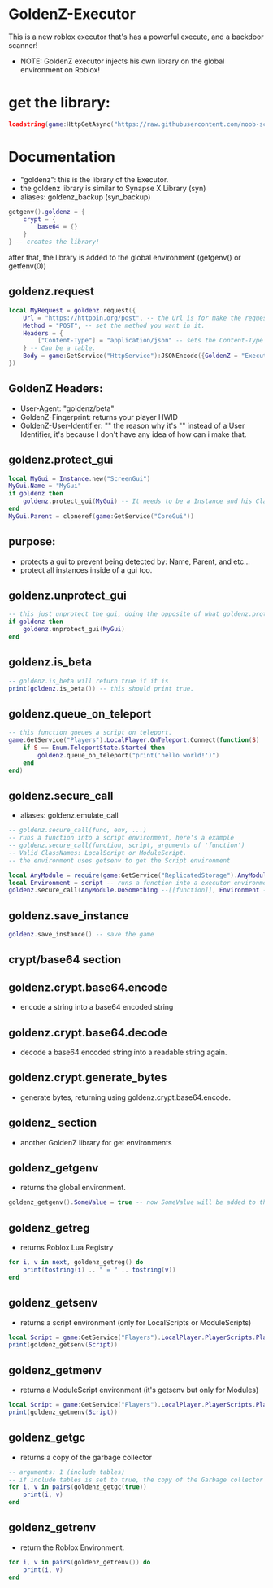 # GoldenZ-Executor
This is a new roblox executor that's has a powerful execute, and a backdoor scanner!
- NOTE: GoldenZ executor injects his own library on the global environment on Roblox!

# get the library:
```lua
loadstring(game:HttpGetAsync("https://raw.githubusercontent.com/noob-scripts/GoldenZ-Executor/master/GoldenZ_Library.luau.lua", true), "goldenz")()
```

# Documentation
- "goldenz": this is the library of the Executor.
- the goldenz library is similar to Synapse X Library (syn)
- aliases: goldenz_backup (syn_backup)

```lua
getgenv().goldenz = {
    crypt = {
        base64 = {}
    }
} -- creates the library!
```
after that, the library is added to the global environment (getgenv() or getfenv(0))

## goldenz.request

```lua
local MyRequest = goldenz.request({
    Url = "https://httpbin.org/post", -- the Url is for make the request in that url.
    Method = "POST", -- set the method you want in it.
    Headers = {
        ["Content-Type"] = "application/json" -- sets the Content-Type you want to make your request.
    } -- Can be a table.
    Body = game:GetService("HttpService"):JSONEncode({GoldenZ = "Executor"}) -- you can put anything in Body, being string, table and more...
})
```
## GoldenZ Headers:
- User-Agent: "goldenz/beta"
- GoldenZ-Fingerprint: returns your player HWID
- GoldenZ-User-Identifier: "<???>" the reason why it's "<???>" instead of a User Identifier, it's because I don't have any idea of how can i make that.

## goldenz.protect_gui

```lua
local MyGui = Instance.new("ScreenGui")
MyGui.Name = "MyGui"
if goldenz then
    goldenz.protect_gui(MyGui) -- It needs to be a Instance and his ClassName needs to be a ScreenGui.
end
MyGui.Parent = cloneref(game:GetService("CoreGui"))
```
## purpose:
- protects a gui to prevent being detected by: Name, Parent, and etc...
- protect all instances inside of a gui too.

## goldenz.unprotect_gui

```lua
-- this just unprotect the gui, doing the opposite of what goldenz.protect_gui does.
if goldenz then
    goldenz.unprotect_gui(MyGui)
end
```

## goldenz.is_beta

```lua
-- goldenz.is_beta will return true if it is
print(goldenz.is_beta()) -- this should print true.
```

## goldenz.queue_on_teleport

```lua
-- this function queues a script on teleport.
game:GetService("Players").LocalPlayer.OnTeleport:Connect(function(S)
    if S == Enum.TeleportState.Started then
        goldenz.queue_on_teleport("print('hello world!')")
    end
end)
```

## goldenz.secure_call
- aliases: goldenz.emulate_call

```lua
-- goldenz.secure_call(func, env, ...)
-- runs a function into a script environment, here's a example
-- goldenz.secure_call(function, script, arguments of 'function')
-- Valid ClassNames: LocalScript or ModuleScript.
-- the environment uses getsenv to get the Script environment

local AnyModule = require(game:GetService("ReplicatedStorage").AnyModule)
local Environment = script -- runs a function into a executor environment (the LocalScript that's scripts runs in execute.)
goldenz.secure_call(AnyModule.DoSomething --[[function]], Environment --[[A LocalScript]], "hello world!")
```

## goldenz.save_instance

```lua
goldenz.save_instance() -- save the game
```

## crypt/base64 section

## goldenz.crypt.base64.encode
- encode a string into a base64 encoded string

## goldenz.crypt.base64.decode
- decode a base64 encoded string into a readable string again.

## goldenz.crypt.generate_bytes
- generate bytes, returning using goldenz.crypt.base64.encode.

## goldenz_ section
- another GoldenZ library for get environments

## goldenz_getgenv
- returns the global environment.
```lua
goldenz_getgenv().SomeValue = true -- now SomeValue will be added to the global environment.
```

## goldenz_getreg
- returns Roblox Lua Registry

```lua
for i, v in next, goldenz_getreg() do
    print(tostring(i) .. " = " .. tostring(v))
end
```

## goldenz_getsenv
- returns a script environment (only for LocalScripts or ModuleScripts)

```lua
local Script = game:GetService("Players").LocalPlayer.PlayerScripts.PlayerModule -- get the environment of a ModuleScript for example.
print(goldenz_getsenv(Script))
```

## goldenz_getmenv
- returns a ModuleScript environment (it's getsenv but only for Modules)

```lua
local Script = game:GetService("Players").LocalPlayer.PlayerScripts.PlayerModule -- get the environment of a ModuleScript for example.
print(goldenz_getmenv(Script))
```

## goldenz_getgc
- returns a copy of the garbage collector

```lua
-- arguments: 1 (include tables)
-- if include tables is set to true, the copy of the Garbage collector will return tables too.
for i, v in pairs(goldenz_getgc(true))
    print(i, v)
end
```

## goldenz_getrenv
- return the Roblox Environment.

```lua
for i, v in pairs(goldenz_getrenv()) do
    print(i, v)
end
```
